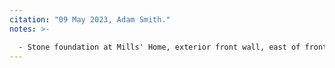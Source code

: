 ```yaml
---
citation: "09 May 2023, Adam Smith."
notes: >-

  - Stone foundation at Mills' Home, exterior front wall, east of front door.
---
```



